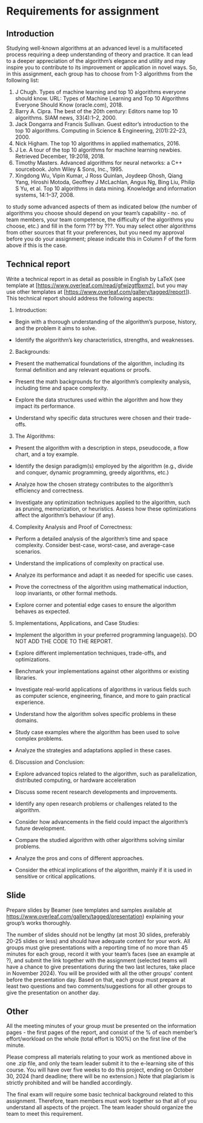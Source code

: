 # Requirements for assignment 

## Introduction

Studying well-known algorithms at an advanced level is a multifaceted process requiring a deep
understanding of theory and practice. It can lead to a deeper appreciation of the algorithm’s
elegance and utility and may inspire you to contribute to its improvement or application in novel
ways. So, in this assignment, each group has to choose from 1-3 algorithms from the following list:

1. J Chugh. Types of machine learning and top 10 algorithms everyone should know. URL: Types of
   Machine Learning and Top 10 Algorithms Everyone Should Know (oracle.com), 2018.
2. Barry A. Cipra. The best of the 20th century: Editors name top 10 algorithms. SIAM news,
   33(4):1–2, 2000.
3. Jack Dongarra and Francis Sullivan. Guest editor’s introduction to the top 10 algorithms.
   Computing in Science & Engineering, 2(01):22–23, 2000.
4. Nick Higham. The top 10 algorithms in applied mathematics, 2016.
5. J Le. A tour of the top 10 algorithms for machine learning newbies. Retrieved December, 19:2018,
   2018.
6. Timothy Masters. Advanced algorithms for neural networks: a C++ sourcebook. John Wiley & Sons,
   Inc., 1995.
7. Xingdong Wu, Vipin Kumar, J Ross Quinlan, Joydeep Ghosh, Qiang Yang, Hiroshi Motoda, Geoffrey J
   McLachlan, Angus Ng, Bing Liu, Philip S Yu, et al. Top 10 algorithms in data mining. Knowledge
   and information systems, 14:1–37, 2008.

to study some advanced aspects of them as indicated below (the number of algorithms you choose
should depend on your team’s capability - no. of team members, your team competence, the difficulty
of the algorithms you choose, etc.) and fill in the form ??? by ???. You may select other algorithms
from other sources that fit your preferences, but you need my approval before you do your
assignment; please indicate this in Column F of the form above if this is the case.

## Technical report

Write a technical report in as detail as possible in English by LaTeX (see template at
[https://www.overleaf.com/read/gfwjzgtfbxmz], but you may use other templates at
[https://www.overleaf.com/gallery/tagged/report]). This technical report should address the
following aspects:

1.    Introduction:

- Begin with a thorough understanding of the algorithm’s purpose, history, and the problem it aims
to solve.

- Identify the algorithm’s key characteristics, strengths, and weaknesses.

2.    Backgrounds:

- Present the mathematical foundations of the algorithm, including its formal definition and any
relevant equations or proofs.

- Present the math backgrounds for the algorithm’s complexity analysis, including time and space
complexity.

- Explore the data structures used within the algorithm and how they impact its performance.

- Understand why specific data structures were chosen and their trade-offs.

3.    The Algorithms:

- Present the algorithm with a description in steps, pseudocode, a flow chart, and a toy example.

- Identify the design paradigm(s) employed by the algorithm (e.g., divide and conquer, dynamic
programming, greedy algorithms, etc.) 

- Analyze how the chosen strategy contributes to the algorithm’s efficiency and correctness. 

- Investigate any optimization techniques applied to the algorithm, such as pruning, memorization,
or heuristics. Assess how these optimizations affect the algorithm’s behaviour (if any).



4.    Complexity Analysis and Proof of Correctness:

- Perform a detailed analysis of the algorithm’s time and space complexity. Consider best-case,
worst-case, and average-case scenarios.

- Understand the implications of complexity on practical use.

- Analyze its performance and adapt it as needed for specific use cases.

- Prove the correctness of the algorithm using mathematical induction, loop invariants, or other
formal methods.

- Explore corner and potential edge cases to ensure the algorithm behaves as expected.

5.    Implementations, Applications, and Case Studies:

- Implement the algorithm in your preferred programming language(s). DO NOT ADD THE CODE TO THE
REPORT.

- Explore different implementation techniques, trade-offs, and optimizations.

- Benchmark your implementations against other algorithms or existing libraries.

- Investigate real-world applications of algorithms in various fields such as computer science,
engineering, finance, and more to gain practical experience.

- Understand how the algorithm solves specific problems in these domains.

- Study case examples where the algorithm has been used to solve complex problems.

- Analyze the strategies and adaptations applied in these cases.

6.    Discussion and Conclusion:

- Explore advanced topics related to the algorithm, such as parallelization, distributed computing,
or hardware acceleration

- Discuss some recent research developments and improvements.

- Identify any open research problems or challenges related to the algorithm.

- Consider how advancements in the field could impact the algorithm’s future development.

- Compare the studied algorithm with other algorithms solving similar problems.

- Analyze the pros and cons of different approaches.

- Consider the ethical implications of the algorithm, mainly if it is used in sensitive or critical
applications.

## Slide

Prepare slides by Beamer (see templates and samples available at
https://www.overleaf.com/gallery/tagged/presentation) explaining your group’s works thoroughly.

The number of slides should not be lengthy (at most 30 slides, preferably 20-25 slides or less) and
should have adequate content for your work. All groups must give presentations with a reporting time
of no more than 45 minutes for each group, record it with your team’s faces (see an example at ?),
and submit the link together with the assignment (selected teams will have a chance to give
presentations during the two last lectures, take place in November 2024). You will be provided with
all the other groups' content before the presentation day. Based on that, each group must prepare at
least two questions and two comments/suggestions for all other groups to give the presentation on
another day.

## Other

All the meeting minutes of your group must be presented on the information pages - the first
pages of the report, and consist of the % of each member’s effort/workload on the whole (total
effort is 100%) on the first line of the minute.

Please compress all materials relating to your work as mentioned above in one .zip file, and only
the team leader submit it to the e-learning site of this course. You will have over five weeks to do
this project, ending on October 30, 2024 (hard deadline; there will be no extension.) Note that
plagiarism is strictly prohibited and will be handled accordingly.

The final exam will require some basic technical background related to this assignment. Therefore,
team members must work together so that all of you understand all aspects of the project. The team
leader should organize the team to meet this requirement.
